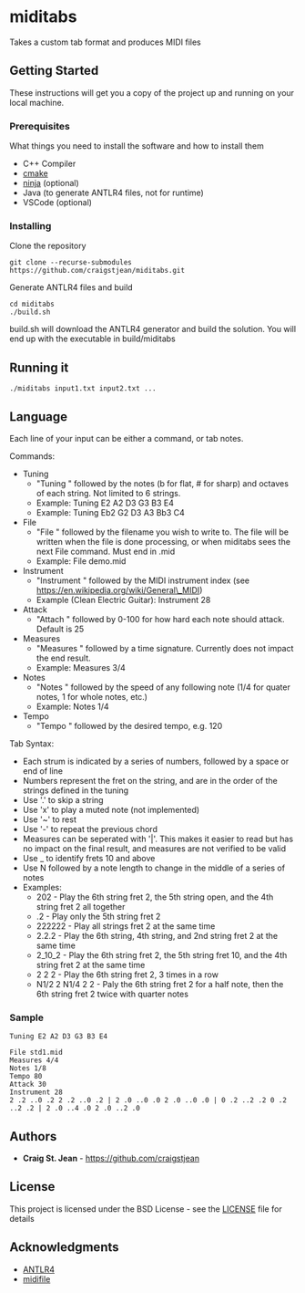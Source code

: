 # miditabs

Takes a custom tab format and produces MIDI files

## Getting Started

These instructions will get you a copy of the project up and running on your local machine.

### Prerequisites

What things you need to install the software and how to install them

* C++ Compiler
* [cmake](https://cmake.org)
* [ninja](https://ninja-build.org) (optional)
* Java (to generate ANTLR4 files, not for runtime)
* VSCode (optional)

### Installing

Clone the repository

```
git clone --recurse-submodules https://github.com/craigstjean/miditabs.git
```

Generate ANTLR4 files and build

```
cd miditabs
./build.sh
```

build.sh will download the ANTLR4 generator and build the solution. You will end up with the executable in build/miditabs

## Running it

```
./miditabs input1.txt input2.txt ...
```

## Language

Each line of your input can be either a command, or tab notes.

Commands:

* Tuning
    * "Tuning " followed by the notes (b for flat, # for sharp) and octaves of each string. Not limited to 6 strings.
    * Example: Tuning E2 A2 D3 G3 B3 E4
    * Example: Tuning Eb2 G2 D3 A3 Bb3 C4
* File
    * "File " followed by the filename you wish to write to. The file will be written when the file is done processing, or when miditabs sees the next File command. Must end in .mid
    * Example: File demo.mid
* Instrument
    * "Instrument " followed by the MIDI instrument index (see https://en.wikipedia.org/wiki/General\_MIDI)
    * Example (Clean Electric Guitar): Instrument 28
* Attack
    * "Attach " followed by 0-100 for how hard each note should attack. Default is 25
* Measures
    * "Measures " followed by a time signature. Currently does not impact the end result.
    * Example: Measures 3/4
* Notes
    * "Notes " followed by the speed of any following note (1/4 for quater notes, 1 for whole notes, etc.)
    * Example: Notes 1/4
* Tempo
    * "Tempo " followed by the desired tempo, e.g. 120

Tab Syntax:

* Each strum is indicated by a series of numbers, followed by a space or end of line
* Numbers represent the fret on the string, and are in the order of the strings defined in the tuning
* Use '.' to skip a string
* Use 'x' to play a muted note (not implemented)
* Use '~' to rest
* Use '-' to repeat the previous chord
* Measures can be seperated with '|'. This makes it easier to read but has no impact on the final result, and measures are not verified to be valid
* Use _ to identify frets 10 and above
* Use N followed by a note length to change in the middle of a series of notes
* Examples:
    * 202 - Play the 6th string fret 2, the 5th string open, and the 4th string fret 2 all together
    * .2 - Play only the 5th string fret 2
    * 222222 - Play all strings fret 2 at the same time
    * 2.2.2 - Play the 6th string, 4th string, and 2nd string fret 2 at the same time
    * 2\_10\_2 - Play the 6th string fret 2, the 5th string fret 10, and the 4th string fret 2 at the same time
    * 2 2 2 - Play the 6th string fret 2, 3 times in a row
    * N1/2 2 N1/4 2 2 - Paly the 6th string fret 2 for a half note, then the 6th string fret 2 twice with quarter notes

### Sample

```
Tuning E2 A2 D3 G3 B3 E4

File std1.mid
Measures 4/4
Notes 1/8
Tempo 80
Attack 30
Instrument 28
2 .2 ..0 .2 2 .2 ..0 .2 | 2 .0 ..0 .0 2 .0 ..0 .0 | 0 .2 ..2 .2 0 .2 ..2 .2 | 2 .0 ..4 .0 2 .0 ..2 .0
```

## Authors

* **Craig St. Jean** - https://github.com/craigstjean

## License

This project is licensed under the BSD License - see the [LICENSE](LICENSE) file for details

## Acknowledgments

* [ANTLR4](https://www.antlr.org)
* [midifile](https://github.com/craigsapp/midifile)

